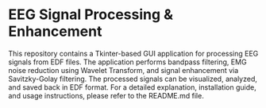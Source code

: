 # EEG Signal Processing & Enhancement
 This repository contains a Tkinter-based GUI application for processing EEG signals from EDF files. The application performs bandpass filtering, EMG noise reduction using Wavelet Transform, and signal enhancement via Savitzky-Golay filtering. The processed signals can be visualized, analyzed, and saved back in EDF format.  For a detailed explanation, installation guide, and usage instructions, please refer to the README.md file.
